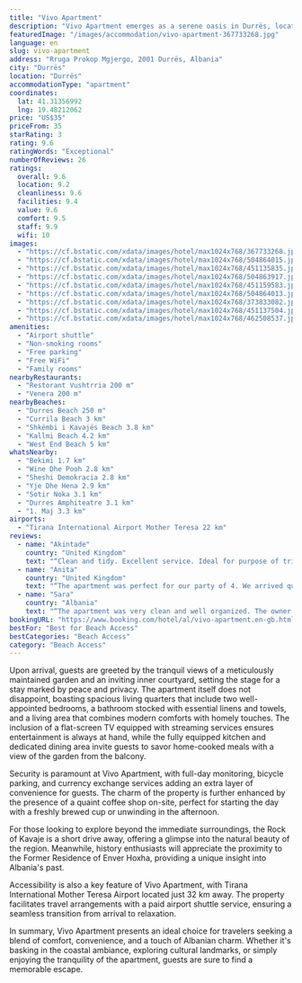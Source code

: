 ```yaml
---
title: "Vivo Apartment"
description: "Vivo Apartment emerges as a serene oasis in Durrës, located just a stone's throw away from the pristine Durres Beach and within a comfortable distance from the heart of Albanian culture, Skanderbeg Square."
featuredImage: "/images/accommodation/vivo-apartment-367733268.jpg"
language: en
slug: vivo-apartment
address: "Rruga Prokop Mgjergo, 2001 Durrës, Albania"
city: "Durrës"
location: "Durrës"
accommodationType: "apartment"
coordinates:
  lat: 41.31356992
  lng: 19.48212062
price: "US$35"
priceFrom: 35
starRating: 3
rating: 9.6
ratingWords: "Exceptional"
numberOfReviews: 26
ratings:
  overall: 9.6
  location: 9.2
  cleanliness: 9.6
  facilities: 9.4
  value: 9.6
  comfort: 9.5
  staff: 9.9
  wifi: 10
images:
  - "https://cf.bstatic.com/xdata/images/hotel/max1024x768/367733268.jpg?k=6ca8a8a54211473a783938fe99e8a6e9adb15c5b16e16bf6bd1ef71d25eaf195&o=&hp=1"
  - "https://cf.bstatic.com/xdata/images/hotel/max1024x768/504864015.jpg?k=3cce115e1f64267874a1294fa6769615b8b5ae3fdb7a7e8acef37a96da7e29ba&o=&hp=1"
  - "https://cf.bstatic.com/xdata/images/hotel/max1024x768/451135835.jpg?k=692734d0b4eed7ccb9e5a224dba5f1db60d269093b320af82e4a2414c7bb3b9b&o=&hp=1"
  - "https://cf.bstatic.com/xdata/images/hotel/max1024x768/504863917.jpg?k=6eecc82e38c3faa3f493d9d57c87c777230ed066d43a2474502de33570b70d0d&o=&hp=1"
  - "https://cf.bstatic.com/xdata/images/hotel/max1024x768/451159583.jpg?k=cf944bd8a1ce1c008a5919182f6d469df0bf75ff09ff26cd73c634d4aac6aa9f&o=&hp=1"
  - "https://cf.bstatic.com/xdata/images/hotel/max1024x768/504864013.jpg?k=b6c0dc3c6666c631513365c033f5d08535a503b84b103bde91393d35da14afe6&o=&hp=1"
  - "https://cf.bstatic.com/xdata/images/hotel/max1024x768/373833082.jpg?k=64a9a90884ca5d2bb7a6c4f60785ec332ced0161acd4a4fc33df56c99ed77f42&o=&hp=1"
  - "https://cf.bstatic.com/xdata/images/hotel/max1024x768/451137504.jpg?k=e83bb0fdaff38d93ccb9bd6cd0b074f0981bdee331cd3c65830daffb9eca3861&o=&hp=1"
  - "https://cf.bstatic.com/xdata/images/hotel/max1024x768/462508537.jpg?k=b5fac2c8183dd4da58ec77f867f8233d5a31ee3d249be5e8b2257e1a796e3306&o=&hp=1"
amenities:
  - "Airport shuttle"
  - "Non-smoking rooms"
  - "Free parking"
  - "Free WiFi"
  - "Family rooms"
nearbyRestaurants:
  - "Restorant Vushtrria 200 m"
  - "Venera 200 m"
nearbyBeaches:
  - "Durres Beach 250 m"
  - "Currila Beach 3 km"
  - "Shkëmbi i Kavajës Beach 3.8 km"
  - "Kallmi Beach 4.2 km"
  - "West End Beach 5 km"
whatsNearby:
  - "Bekimi 1.7 km"
  - "Wine Dhe Pooh 2.8 km"
  - "Sheshi Demokracia 2.8 km"
  - "Yje Dhe Hena 2.9 km"
  - "Sotir Noka 3.1 km"
  - "Durres Amphiteatre 3.1 km"
  - "1. Maj 3.3 km"
airports:
  - "Tirana International Airport Mother Teresa 22 km"
reviews:
  - name: "Akintade"
    country: "United Kingdom"
    text: "“Clean and tidy. Excellent service. Ideal for purpose of trip. Friendly host, provide blankets, nice coffee and great location.”"
  - name: "Anita"
    country: "United Kingdom"
    text: "“The apartment was perfect for our party of 4. We arrived quite late but the host accomodated this without any issues. The apartment was clean and really close to the beach. I'd recommend it for people wanting to relax on the seaside in Albania.”"
  - name: "Sara"
    country: "Albania"
    text: "“The apartment was very clean and well organized. The owner very hospitality and nice. The location is closed to the beach. I recommend this apartment you will not get disappointed!”"
bookingURL: "https://www.booking.com/hotel/al/vivo-apartment.en-gb.html?aid=8035640"
bestFor: "Best for Beach Access"
bestCategories: "Beach Access"
category: "Beach Access"
---
```


Upon arrival, guests are greeted by the tranquil views of a meticulously maintained garden and an inviting inner courtyard, setting the stage for a stay marked by peace and privacy. The apartment itself does not disappoint, boasting spacious living quarters that include two well-appointed bedrooms, a bathroom stocked with essential linens and towels, and a living area that combines modern comforts with homely touches. The inclusion of a flat-screen TV equipped with streaming services ensures entertainment is always at hand, while the fully equipped kitchen and dedicated dining area invite guests to savor home-cooked meals with a view of the garden from the balcony.

Security is paramount at Vivo Apartment, with full-day monitoring, bicycle parking, and currency exchange services adding an extra layer of convenience for guests. The charm of the property is further enhanced by the presence of a quaint coffee shop on-site, perfect for starting the day with a freshly brewed cup or unwinding in the afternoon.

For those looking to explore beyond the immediate surroundings, the Rock of Kavaje is a short drive away, offering a glimpse into the natural beauty of the region. Meanwhile, history enthusiasts will appreciate the proximity to the Former Residence of Enver Hoxha, providing a unique insight into Albania's past.

Accessibility is also a key feature of Vivo Apartment, with Tirana International Mother Teresa Airport located just 32 km away. The property facilitates travel arrangements with a paid airport shuttle service, ensuring a seamless transition from arrival to relaxation.

In summary, Vivo Apartment presents an ideal choice for travelers seeking a blend of comfort, convenience, and a touch of Albanian charm. Whether it's basking in the coastal ambiance, exploring cultural landmarks, or simply enjoying the tranquility of the apartment, guests are sure to find a memorable escape.